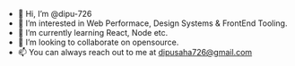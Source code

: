 - 👋 Hi, I’m @dipu-726
- 👀 I’m interested in Web Performace, Design Systems & FrontEnd Tooling.
- 🌱 I’m currently learning React, Node etc.
- 💞️ I’m looking to collaborate on opensource.
- 📫 You can always reach out to me at dipusaha726@gmail.com

<!---
dipu-726/dipu-726 is a ✨ special ✨ repository because its `README.md` (this file) appears on your GitHub profile.
You can click the Preview link to take a look at your changes.
--->

